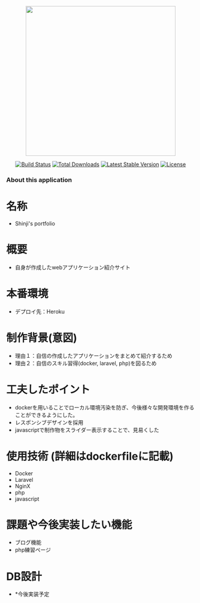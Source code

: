 <p align="center"><img src="https://res.cloudinary.com/dtfbvvkyp/image/upload/v1566331377/laravel-logolockup-cmyk-red.svg" width="400"></p>

<p align="center">
<a href="https://travis-ci.org/laravel/framework"><img src="https://travis-ci.org/laravel/framework.svg" alt="Build Status"></a>
<a href="https://packagist.org/packages/laravel/framework"><img src="https://poser.pugx.org/laravel/framework/d/total.svg" alt="Total Downloads"></a>
<a href="https://packagist.org/packages/laravel/framework"><img src="https://poser.pugx.org/laravel/framework/v/stable.svg" alt="Latest Stable Version"></a>
<a href="https://packagist.org/packages/laravel/framework"><img src="https://poser.pugx.org/laravel/framework/license.svg" alt="License"></a>
</p>


### About this application
# 名称
- Shinji's portfolio

# 概要
- 自身が作成したwebアプリケーション紹介サイト

# 本番環境
- デプロイ先：Heroku

# 制作背景(意図)
- 理由１：自信の作成したアプリケーションをまとめて紹介するため
- 理由２：自信のスキル習得(docker, laravel, php)を図るため

# 工夫したポイント
- dockerを用いることでローカル環境汚染を防ぎ、今後様々な開発環境を作ることができるようにした。
- レスポンシブデザインを採用
- javascriptで制作物をスライダー表示することで、見易くした

# 使用技術 (詳細はdockerfileに記載)
- Docker
- Laravel
- NginX
- php
- javascript

# 課題や今後実装したい機能
- ブログ機能
- php練習ページ

# DB設計
- *今後実装予定
